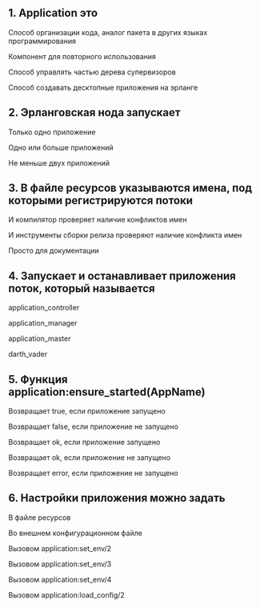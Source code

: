 ## 1. Application это

Способ организации кода, аналог пакета в других языках программирования

Компонент для повторного использования

Способ управлять частью дерева супервизоров

Способ создавать десктопные приложения на эрланге


## 2. Эрланговская нода запускает

Только одно приложение

Одно или больше приложений

Не меньше двух приложений


## 3. В файле ресурсов указываются имена, под которыми регистрируются потоки

И компилятор проверяет наличие конфликтов имен

И инструменты сборки релиза проверяют наличие конфликта имен

Просто для документации


## 4. Запускает и останавливает приложения поток, который называется

application_controller

application_manager

application_master

darth_vader


## 5. Функция application:ensure_started(AppName)

Возвращает true, если приложение запущено

Возвращает false, если приложение не запущено

Возвращает ok, если приложение запущено

Возвращает ok, если приложение не запущено

Возвращает error, если приложение не запущено


## 6. Настройки приложения можно задать

В файле ресурсов

Во внешнем конфигурационном файле

Вызовом application:set_env/2

Вызовом application:set_env/3

Вызовом application:set_env/4

Вызовом application:load_config/2
